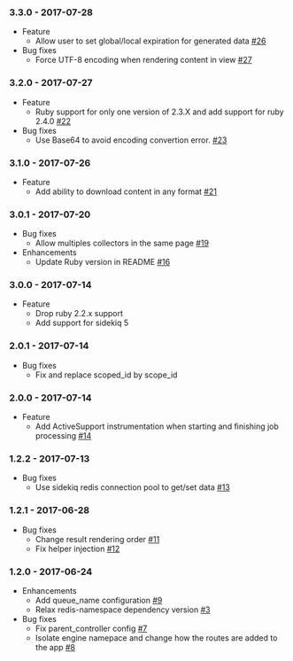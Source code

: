 ### 3.3.0 - 2017-07-28

* Feature
  * Allow user to set global/local expiration for generated data [#26](https://github.com/myfreecomm/nexaas-async-collector/pull/26)
* Bug fixes
  * Force UTF-8 encoding when rendering content in view [#27](https://github.com/myfreecomm/nexaas-async-collector/pull/27)

### 3.2.0 - 2017-07-27

* Feature
  * Ruby support for only one version of 2.3.X and add support for ruby 2.4.0 [#22](https://github.com/myfreecomm/nexaas-async-collector/pull/22)
* Bug fixes
  * Use Base64 to avoid encoding convertion error. [#23](https://github.com/myfreecomm/nexaas-async-collector/pull/23)

### 3.1.0 - 2017-07-26

* Feature
  * Add ability to download content in any format [#21](https://github.com/myfreecomm/nexaas-async-collector/pull/21)

### 3.0.1 - 2017-07-20

* Bug fixes
  * Allow multiples collectors in the same page [#19](https://github.com/myfreecomm/nexaas-async-collector/pull/19)
* Enhancements
  * Update Ruby version in README [#16](https://github.com/myfreecomm/nexaas-async-collector/pull/16)

### 3.0.0 - 2017-07-14

* Feature
  * Drop ruby 2.2.x support
  * Add support for sidekiq 5

### 2.0.1 - 2017-07-14

* Bug fixes
  * Fix and replace scoped_id by scope_id

### 2.0.0 - 2017-07-14

* Feature
  * Add ActiveSupport instrumentation when starting and finishing job processing [#14](https://github.com/myfreecomm/nexaas-async-collector/pull/14)

### 1.2.2 - 2017-07-13

* Bug fixes
  * Use sidekiq redis connection pool to get/set data [#13](https://github.com/myfreecomm/nexaas-async-collector/pull/13)

### 1.2.1 - 2017-06-28

* Bug fixes
  * Change result rendering order [#11](https://github.com/myfreecomm/nexaas-async-collector/pull/11)
  * Fix helper injection [#12](https://github.com/myfreecomm/nexaas-async-collector/pull/12)

### 1.2.0 - 2017-06-24

* Enhancements
  * Add queue_name configuration [#9](https://github.com/myfreecomm/nexaas-async-collector/pull/9)
  * Relax redis-namespace dependency version [#3](https://github.com/myfreecomm/nexaas-async-collector/pull/3)
* Bug fixes
  * Fix parent_controller config [#7](https://github.com/myfreecomm/nexaas-async-collector/pull/7)
  * Isolate engine namepace and change how the routes are added to the app [#8](https://github.com/myfreecomm/nexaas-async-collector/pull/8)
